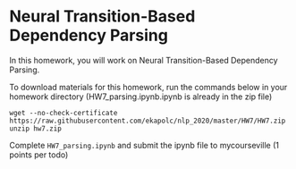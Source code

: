 # Neural Transition-Based Dependency Parsing

In this homework, you will work on Neural Transition-Based Dependency Parsing.

To download materials for this homework, run the commands below in your homework directory (HW7_parsing.ipynb.ipynb is already in the zip file)

```
wget --no-check-certificate https://raw.githubusercontent.com/ekapolc/nlp_2020/master/HW7/HW7.zip
unzip hw7.zip

```

Complete `HW7_parsing.ipynb` and submit the ipynb file to mycourseville (1 points per todo)